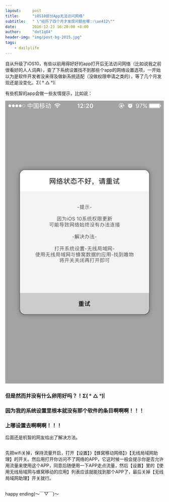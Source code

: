 ```yaml
---
layout:     post
title:      "iOS10部分App无法访问网络"
subtitle:   " \"经历了四个月才发现问题在哪::\ue412\""
date:       2016-12-23 16:20:00 +8:00
author:     "dot1q84"
header-img: "img/post-bg-2015.jpg"
tags:
    - dailylife
---
```


自从升级了iOS10，有些以前用得好好的app打开后无法访问网络（比如说我之前很看好的人人词典），查了下系统设置找不到那些个app的网络设置选项，一开始以为是软件开发者没来得及做新系统适配（没做权限申请之类的），等了几个月发现还是没变化。Σ( ° △ °)︴

有些机智的app会做一些友情提示，比如说：

![机智的APP提示](/img/post-imgs/2016-12-23-iOS10-APP-connecting-to-the-Internet-failed.png)


### 但是然而并没有什么卵用好吗？！Σ( ° △ °)︴

### 因为我的系统设置里根本就没有那个软件的条目啊啊啊！！！

### 上哪设置去啊啊啊！！！

后面还是机智的网友给出了解决方法。
 
## 
先把wifi关掉，保持流量开启，打开【设置】》【蜂窝移动网络】》【无线局域网助理】的开关。然后用打开你访问不了网络的APP，它这时候一般会提示你是否允许用流量来使用这个APP，同意后随便用一下APP走点流量，然后【设置】里的【使用无线局域网与蜂窝移动的应用】列表应该就能找到那个APP了，最后关掉【无线局域网助理】开关就行。

## 
happy ending(～￣▽￣)～